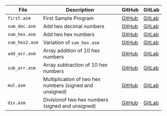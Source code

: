 |  File     | Description   | GitHub | GitLab |
|-----------|---------------|--------|--------|
|  `first.asm`  |  First Sample Program     | [GitHub](https://github.com/sahil-mohd/MicroProcessor-Lab/blob/master/first.asm)      | [GitLab](https://gitlab.com/sahil.mohd/MicroProcessor-Lab/blob/master/first.asm)      |
|  `sum_dec.asm`    |  Add two decimal numbers  |[GitHub](https://github.com/sahil-mohd/MicroProcessor-Lab/blob/master/sum_dec.asm)     | [GitLab](https://gitlab.com/sahil.mohd/MicroProcessor-Lab/blob/master/sum_dec.asm)    |
|  `sum_hex.asm`    | Add two hex numbers   |[GitHub](https://github.com/sahil-mohd/MicroProcessor-Lab/blob/master/sum_hex.asm)     | [GitLab](https://gitlab.com/sahil.mohd/MicroProcessor-Lab/blob/master/sum_hex.asm)    |
|  `sum_hex2.asm`   | Variation of `sum_hex.asm`    |[GitHub](https://github.com/sahil-mohd/MicroProcessor-Lab/blob/master/sum_hex2.asm)    | [GitLab](https://gitlab.com/sahil.mohd/MicroProcessor-Lab/blob/master/sum_hex2.asm)   |
|  `add_arr.asm`    |  Array addition of 10 hex numbers     |[GitHub](https://github.com/sahil-mohd/MicroProcessor-Lab/blob/master/add_arr.asm)     | [GitLab](https://gitlab.com/sahil.mohd/MicroProcessor-Lab/blob/master/add_arr.asm)    |
|  `sub_arr.asm`    | Array subtraction of 10 hex numbers   |[GitHub](https://github.com/sahil-mohd/MicroProcessor-Lab/blob/master/sub_arr.asm)     | [GitLab](https://gitlab.com/sahil.mohd/MicroProcessor-Lab/blob/master/sub_arr.asm)    |
|  `mul.asm`    |  Multiplication of two hex numbers (signed and unsigned)  |[GitHub](https://github.com/sahil-mohd/MicroProcessor-Lab/blob/master/mul.asm)     | [GitLab](https://gitlab.com/sahil.mohd/MicroProcessor-Lab/blob/master/mul.asm)    |
|  `div.asm`    |  Divisionof two hex numbers (signed and unsigned)     |[GitHub](https://github.com/sahil-mohd/MicroProcessor-Lab/blob/master/div.asm)     | [GitLab](https://gitlab.com/sahil.mohd/MicroProcessor-Lab/blob/master/div.asm)    |

